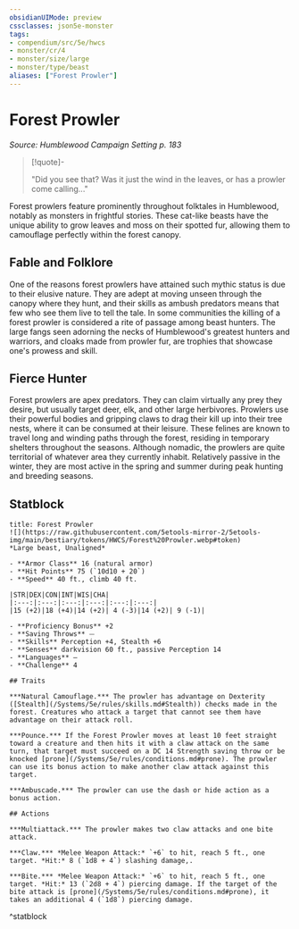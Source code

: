 ```yaml
---
obsidianUIMode: preview
cssclasses: json5e-monster
tags:
- compendium/src/5e/hwcs
- monster/cr/4
- monster/size/large
- monster/type/beast
aliases: ["Forest Prowler"]
---
```

# Forest Prowler
*Source: Humblewood Campaign Setting p. 183*  

> [!quote]-  
> 
> "Did you see that? Was it just the wind in the leaves, or has a prowler come calling..."

Forest prowlers feature prominently throughout folktales in Humblewood, notably as monsters in frightful stories. These cat-like beasts have the unique ability to grow leaves and moss on their spotted fur, allowing them to camouflage perfectly within the forest canopy.

## Fable and Folklore

One of the reasons forest prowlers have attained such mythic status is due to their elusive nature. They are adept at moving unseen through the canopy where they hunt, and their skills as ambush predators means that few who see them live to tell the tale. In some communities the killing of a forest prowler is considered a rite of passage among beast hunters. The large fangs seen adorning the necks of Humblewood's greatest hunters and warriors, and cloaks made from prowler fur, are trophies that showcase one's prowess and skill.

## Fierce Hunter

Forest prowlers are apex predators. They can claim virtually any prey they desire, but usually target deer, elk, and other large herbivores. Prowlers use their powerful bodies and gripping claws to drag their kill up into their tree nests, where it can be consumed at their leisure. These felines are known to travel long and winding paths through the forest, residing in temporary shelters throughout the seasons. Although nomadic, the prowlers are quite territorial of whatever area they currently inhabit. Relatively passive in the winter, they are most active in the spring and summer during peak hunting and breeding seasons.

## Statblock

```ad-statblock
title: Forest Prowler
![](https://raw.githubusercontent.com/5etools-mirror-2/5etools-img/main/bestiary/tokens/HWCS/Forest%20Prowler.webp#token)
*Large beast, Unaligned*

- **Armor Class** 16 (natural armor)
- **Hit Points** 75 (`10d10 + 20`)
- **Speed** 40 ft., climb 40 ft.

|STR|DEX|CON|INT|WIS|CHA|
|:---:|:---:|:---:|:---:|:---:|:---:|
|15 (+2)|18 (+4)|14 (+2)| 4 (-3)|14 (+2)| 9 (-1)|

- **Proficiency Bonus** +2
- **Saving Throws** ⏤
- **Skills** Perception +4, Stealth +6
- **Senses** darkvision 60 ft., passive Perception 14
- **Languages** —
- **Challenge** 4

## Traits

***Natural Camouflage.*** The prowler has advantage on Dexterity ([Stealth](/Systems/5e/rules/skills.md#Stealth)) checks made in the forest. Creatures who attack a target that cannot see them have advantage on their attack roll.

***Pounce.*** If the Forest Prowler moves at least 10 feet straight toward a creature and then hits it with a claw attack on the same turn, that target must succeed on a DC 14 Strength saving throw or be knocked [prone](/Systems/5e/rules/conditions.md#prone). The prowler can use its bonus action to make another claw attack against this target.

***Ambuscade.*** The prowler can use the dash or hide action as a bonus action.

## Actions

***Multiattack.*** The prowler makes two claw attacks and one bite attack.

***Claw.*** *Melee Weapon Attack:* `+6` to hit, reach 5 ft., one target. *Hit:* 8 (`1d8 + 4`) slashing damage,.

***Bite.*** *Melee Weapon Attack:* `+6` to hit, reach 5 ft., one target. *Hit:* 13 (`2d8 + 4`) piercing damage. If the target of the bite attack is [prone](/Systems/5e/rules/conditions.md#prone), it takes an additional 4 (`1d8`) piercing damage. 
```
^statblock